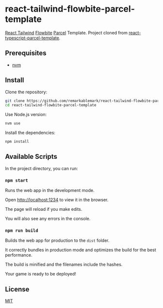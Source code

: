 # react-tailwind-flowbite-parcel-template

[React Tailwind](https://flowbite.com/docs/getting-started/react/) [Flowbite](https://flowbite-react.com/) [Parcel](https://parceljs.org/) Template. Project cloned from [react-typescript-parcel-template](https://github.com/remarkablemark/react-typescript-parcel-template).

## Prerequisites

- [nvm](https://github.com/nvm-sh/nvm#readme)

## Install

Clone the repository:

```sh
git clone https://github.com/remarkablemark/react-tailwind-flowbite-parcel-template.git
cd react-tailwind-flowbite-parcel-template
```

Use Node.js version:

```sh
nvm use
```

Install the dependencies:

```sh
npm install
```

## Available Scripts

In the project directory, you can run:

### `npm start`

Runs the web app in the development mode.

Open [http://localhost:1234](http://localhost:1234) to view it in the browser.

The page will reload if you make edits.

You will also see any errors in the console.

### `npm run build`

Builds the web app for production to the `dist` folder.

It correctly bundles in production mode and optimizes the build for the best performance.

The build is minified and the filenames include the hashes.

Your game is ready to be deployed!

## License

[MIT](LICENSE)
